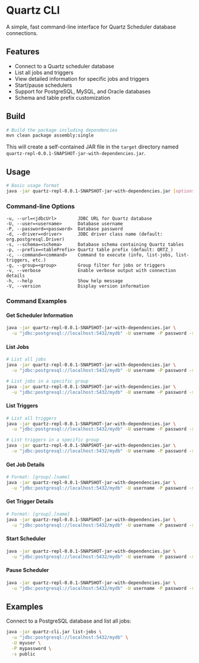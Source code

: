 # Quartz CLI

A simple, fast command-line interface for Quartz Scheduler database connections.

## Features

- Connect to a Quartz scheduler database
- List all jobs and triggers
- View detailed information for specific jobs and triggers
- Start/pause schedulers
- Support for PostgreSQL, MySQL, and Oracle databases
- Schema and table prefix customization

## Build

```bash
# Build the package including dependencies
mvn clean package assembly:single
```

This will create a self-contained JAR file in the `target` directory named `quartz-repl-0.0.1-SNAPSHOT-jar-with-dependencies.jar`.

## Usage

```bash
# Basic usage format
java -jar quartz-repl-0.0.1-SNAPSHOT-jar-with-dependencies.jar [options]
```

### Command-line Options

```
-u, --url=<jdbcUrl>        JDBC URL for Quartz database
-U, --user=<username>      Database username
-P, --password=<password>  Database password
-d, --driver=<driver>      JDBC driver class name (default: org.postgresql.Driver)
-s, --schema=<schema>      Database schema containing Quartz tables
-p, --prefix=<tablePrefix> Quartz table prefix (default: QRTZ_)
-c, --command=<command>    Command to execute (info, list-jobs, list-triggers, etc.)
-g, --group=<group>        Group filter for jobs or triggers
-v, --verbose              Enable verbose output with connection details
-h, --help                 Show help message
-V, --version              Display version information
```

### Command Examples

#### Get Scheduler Information

```bash
java -jar quartz-repl-0.0.1-SNAPSHOT-jar-with-dependencies.jar \
  -u "jdbc:postgresql://localhost:5432/mydb" -U username -P password -s myschema -c info
```

#### List Jobs

```bash
# List all jobs
java -jar quartz-repl-0.0.1-SNAPSHOT-jar-with-dependencies.jar \
  -u "jdbc:postgresql://localhost:5432/mydb" -U username -P password -s myschema -c list-jobs

# List jobs in a specific group
java -jar quartz-repl-0.0.1-SNAPSHOT-jar-with-dependencies.jar \
  -u "jdbc:postgresql://localhost:5432/mydb" -U username -P password -s myschema -c list-jobs -g MYGROUP
```

#### List Triggers

```bash
# List all triggers
java -jar quartz-repl-0.0.1-SNAPSHOT-jar-with-dependencies.jar \
  -u "jdbc:postgresql://localhost:5432/mydb" -U username -P password -s myschema -c list-triggers

# List triggers in a specific group
java -jar quartz-repl-0.0.1-SNAPSHOT-jar-with-dependencies.jar \
  -u "jdbc:postgresql://localhost:5432/mydb" -U username -P password -s myschema -c list-triggers -g MYGROUP
```

#### Get Job Details

```bash
# Format: [group].[name]
java -jar quartz-repl-0.0.1-SNAPSHOT-jar-with-dependencies.jar \
  -u "jdbc:postgresql://localhost:5432/mydb" -U username -P password -s myschema -c get-job DEFAULT.myJob
```

#### Get Trigger Details

```bash
# Format: [group].[name]
java -jar quartz-repl-0.0.1-SNAPSHOT-jar-with-dependencies.jar \
  -u "jdbc:postgresql://localhost:5432/mydb" -U username -P password -s myschema -c get-trigger DEFAULT.myTrigger
```

#### Start Scheduler

```bash
java -jar quartz-repl-0.0.1-SNAPSHOT-jar-with-dependencies.jar \
  -u "jdbc:postgresql://localhost:5432/mydb" -U username -P password -s myschema -c start
```

#### Pause Scheduler

```bash
java -jar quartz-repl-0.0.1-SNAPSHOT-jar-with-dependencies.jar \
  -u "jdbc:postgresql://localhost:5432/mydb" -U username -P password -s myschema -c pause
```

## Examples

Connect to a PostgreSQL database and list all jobs:

```bash
java -jar quartz-cli.jar list-jobs \
  -u "jdbc:postgresql://localhost:5432/mydb" \
  -U myuser \
  -P mypassword \
  -s public
```

